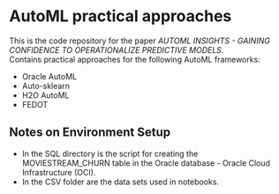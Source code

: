 # AutoML practical approaches
This is the code repository for the paper _AUTOML INSIGHTS - GAINING CONFIDENCE TO OPERATIONALIZE PREDICTIVE MODELS_.  
Contains practical approaches for the following AutoML frameworks:
- Oracle AutoML 
- Auto-sklearn 
- H2O AutoML
- FEDOT
## Notes on Environment Setup
- In the SQL directory is the script for creating the MOVIESTREAM_CHURN table in the Oracle database - Oracle Cloud Infrastructure (OCI).
- In the CSV folder are the data sets used in notebooks.
